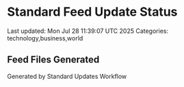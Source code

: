 # Standard Feed Update Status
Last updated: Mon Jul 28 11:39:07 UTC 2025
Categories: technology,business,world

## Feed Files Generated

Generated by Standard Updates Workflow
